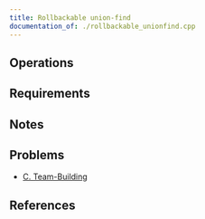 ```yaml
---
title: Rollbackable union-find
documentation_of: ./rollbackable_unionfind.cpp
---
```


## Operations

## Requirements

## Notes

## Problems

- [C. Team-Building](https://codeforces.com/contest/1444/problem/C)

## References
